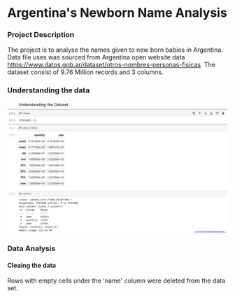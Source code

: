 # Argentina's Newborn Name Analysis

### Project Description
The project is to analyse the names given to new born babies in Argentina. Data file uses was sourced from Argentina open website data https://www.datos.gob.ar/dataset/otros-nombres-personas-fisicas. The dataset consist of 9.76 Million records and 3 columns.
### Understanding the data
![Explore](https://github.com/Joemusa/newborns/blob/main/images/Understanding%20the%20data.jpg)
### Data Analysis
#### Cleaing the data
Rows with empty cells under the 'name' column were deleted from the data set. 
